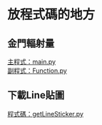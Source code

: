 # 放程式碼的地方

## 金門輻射量
[主程式：main.py](./Kinmen_main.py) <br>
[副程式：Function.py](./Kinmen_Function.py)

## 下載Line貼圖
[程式碼：getLineSticker.py](./getLineSticker.py)
